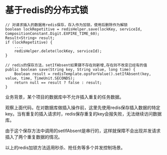 # 基于redis的分布式锁

```
// 对请求插入的数据用redis保存，存入作为加锁，使用后删除作为解锁
boolean lockRepetitive = redisHelper.save(lockKey, serviceId, CompositionConstant.Digit.EXPIRE_TIME_60);
Result<String> result;
if (lockRepetitive) {
    ....
    redisHelper.delete(lockKey, serviceId);
}

// redis的保存方法，setIfAbsent如果键不存在则新增,存在则不改变已经有的值
public boolean save(String key, String value, long time) {
    Boolean result = redisTemplate.opsForValue().setIfAbsent(key, value, time, TimeUnit.SECONDS);
    return null == result ? false : result;
}
```

业务背景，某个项目的数据库中不允许插入重复的任务数据。

观察上面代码，在对数据库做插入操作前，这里先使用redis保存插入数据的特定key。当有重复的插入请求时，redis保存重复的key会报失败，无法继续访问数据库。

由于这个保存方法中调用的setIfAbsent是串行的，这样就保障不会出现并发请求插入了两个重复数据的情况。

以上的redis加锁方法适用秒杀、抢任务等多个并发控制场景。


